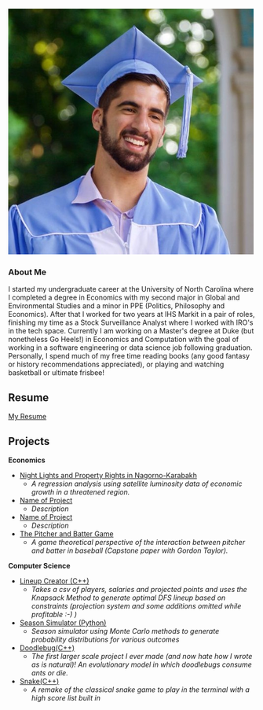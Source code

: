 ![Chad Picture](headshot.jpg)

### About Me

I started my undergraduate career at the University of North Carolina where I completed a degree in Economics with my second major in Global and Environmental Studies and a minor in PPE (Politics, Philosophy and Economics). After that I worked for two years at IHS Markit in a pair of roles, finishing my time as a Stock Surveillance Analyst where I worked with IRO's in the tech space. Currently I am working on a Master's degree at Duke (but nonetheless Go Heels!) in Economics and Computation with the goal of working in a software engineering or data science job following graduation. Personally, I spend much of my free time reading books (any good fantasy or history recommendations appreciated), or playing and watching basketball or ultimate frisbee!

## Resume

[My Resume](Resume.pdf)

## Projects
**Economics**
- [Night Lights and Property Rights in Nagorno-Karabakh](Kalil%2C%20Chad_Night%20Lights%20and%20Property%20Rights-Working.pdf)
  - *A regression analysis using satellite luminosity data of economic growth in a threatened region.*
- [Name of Project](linktoproject)
   - *Description*
- [Name of Project](linktoproject)
  - *Description*
- [The Pitcher and Batter Game](The%20Pitcher%20and%20Batter%20Game%20(1).pdf)
  - *A game theoretical perspective of the interaction between pitcher and batter in baseball (Capstone paper with Gordon Taylor).*
 
**Computer Science**
- [Lineup Creator (C++)](https://github.com/chadk94/LineupCreator)
  - *Takes a csv of players, salaries and projected points and uses the Knapsack Method to generate optimal DFS lineup based on constraints (projection system and some additions omitted while profitable :-) )*
- [Season Simulator (Python)](linktoproject)
  - *Season simulator using Monte Carlo methods to generate probability distributions for various
outcomes*
- [Doodlebug(C++)](https://github.com/chadk94/Doodlebug/tree/master)
  - *The first larger scale project I ever made (and now hate how I wrote as is natural)! An evolutionary model in which doodlebugs consume ants or die.*
- [Snake(C++)](https://github.com/chadk94/Snake)
  - *A remake of the classical snake game to play in the terminal with a high score list built in*
